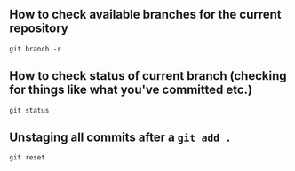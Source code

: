 ## How to check available branches for the current repository
`git branch -r`

## How to check status of current branch (checking for things like what you've committed etc.)
`git status`

## Unstaging all commits after a `git add .`
`git reset`
